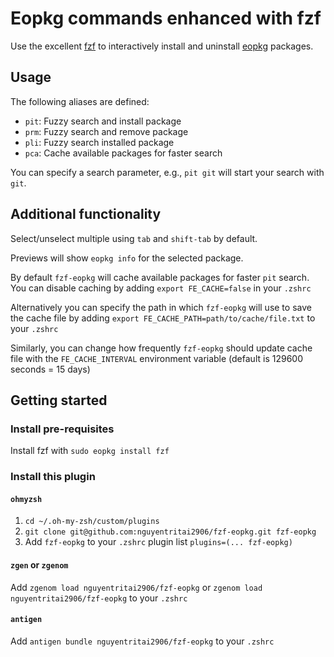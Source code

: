 # Eopkg commands enhanced with fzf

Use the excellent [fzf](https://github.com/junegunn/fzf) to interactively install and uninstall [eopkg](https://getsol.us/articles/package-management/basics/en/) packages.

## Usage

The following aliases are defined:

* `pit`: Fuzzy search and install package
* `prm`: Fuzzy search and remove package
* `pli`: Fuzzy search installed package
* `pca`: Cache available packages for faster search

You can specify a search parameter, e.g., `pit git` will start your search with `git`.

## Additional functionality

Select/unselect multiple using `tab` and `shift-tab` by default.

Previews will show `eopkg info` for the selected package.

By default `fzf-eopkg` will cache available packages for faster `pit` search.
You can disable caching by adding `export FE_CACHE=false` in your `.zshrc`

Alternatively you can specify the path in which `fzf-eopkg` will use to save the
cache file by adding `export FE_CACHE_PATH=path/to/cache/file.txt` to your
`.zshrc`

Similarly, you can change how frequently `fzf-eopkg` should update cache file
with the `FE_CACHE_INTERVAL` environment variable (default is 129600 seconds =
15 days)

## Getting started

### Install pre-requisites

Install fzf with `sudo eopkg install fzf`

### Install this plugin

#### `ohmyzsh`

1. `cd ~/.oh-my-zsh/custom/plugins`
2. `git clone git@github.com:nguyentritai2906/fzf-eopkg.git fzf-eopkg`
3. Add `fzf-eopkg` to your `.zshrc` plugin list `plugins=(... fzf-eopkg)`

#### `zgen` or `zgenom`

Add `zgenom load nguyentritai2906/fzf-eopkg` or `zgenom load nguyentritai2906/fzf-eopkg` to your `.zshrc`

#### `antigen`

Add `antigen bundle nguyentritai2906/fzf-eopkg` to your `.zshrc`
